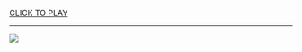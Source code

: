 
<a href="https://premium76.site?title=unblocked_games_g+_cookie_clicker&ref=13M">CLICK TO PLAY</a></h3>
<hr>

<a href="https://premium76.site?title=unblocked_games_g+_cookie_clicker&ref=13M"><img src="https://clearcache.store/games.png"></a>


